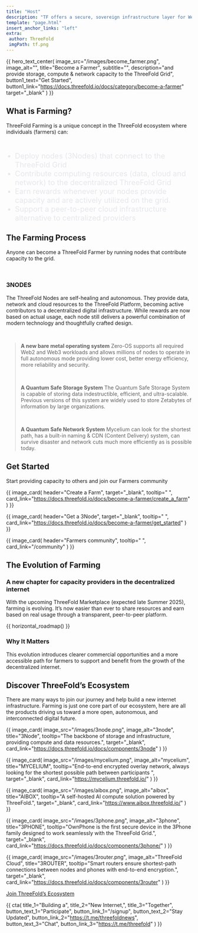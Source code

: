 ```yaml
---
title: "Host"
description: "TF offers a secure, sovereign infrastructure layer for Web4, delivering unparalleled scalability, incorruptible and permanent data storage, AI and Web2/Web3/Edge compatibility, and 100% uptime for a resilient digital future." # quotation marks to allow colons where used
template: "page.html"
insert_anchor_links: "left"
extra:
 author: ThreeFold
 imgPath: tf.png
---
```


<!-- section 1 (Become a Farmer) -->

{{ hero_text_center(
    image_src="/images/become_farmer.png",
    image_alt="",
    title="Become a Farmer",
    subtitle="",
    description="and provide storage, compute & network capacity to the ThreeFold Grid",
    button1_text="Get Started",
    button1_link="https://docs.threefold.io/docs/category/become-a-farmer"
    target="_blank"
) }}

<!-- ------------------------------------------------------------------------------------- -->

<!--section 2 (What is Farming)-->

<div class="lg:pb-24 pb-12 mx-auto max-w-7xl px-4 lg:px-8">

## What is Farming?

ThreeFold Farming is a unique concept in the ThreeFold ecosystem where individuals (farmers) can:

<br>
 
- Deploy nodes (3Nodes) that connect to the ThreeFold Grid
- Contribute computing resources (data, cloud and network) to the decentralized ThreeFold Grid
- Earn rewards whenever your nodes provide capacity and are actively utilized on the grid.
- Support a peer-to-peer cloud infrastructure alternative to centralized providers

</div>

<!-- ------------------------------------------------------------------------------------- -->

<!-- section 3 (The Farming Process ) -->

<div class="lg:py-24 py-12 px-4 lg:px-8">
<div class="container max-w-7xl mx-auto">

## The Farming Process 

Anyone can become a ThreeFold Farmer by running nodes that contribute capacity to the grid. 

<br>

### **3NODES**

The ThreeFold Nodes are self-healing and autonomous. They provide data, network and cloud resources to the ThreeFold Platform, becoming active contributors to a decentralized digital infrastructure. 
While rewards are now based on actual usage, each node still delivers a powerful combination of modern technology and thoughtfully crafted design.

<br>

<div class="px-4 lg:px-16">

<blockquote class=" fade-in px-6">

**A new bare metal operating system**
Zero-OS supports all required Web2 and Web3 workloads and allows millions of nodes to operate in full autonomous mode providing lower cost, better energy efficiency, more reliability and security.

<br>

**A Quantum Safe Storage System**
The Quantum Safe Storage System is capable of storing data indestructible, efficient, and ultra-scalable. Previous versions of this system are widely used to store Zetabytes of information by large organizations.

<br>

**A Quantum Safe Network System**
Mycelium can look for the shortest path, has a built-in naming & CDN (Content Delivery) system, can survive disaster and network cuts much more efficiently as is possible today.

</blockquote>
</div>
</div>
</div>

<!----------------------------------------------------------------------------------------->

<!-- section 4 (Get Started) -->

<div class="lg:py-24 py12 px-4 lg:px-8">
<div class="container max-w-7xl mx-auto">

## Get Started

Start providing capacity to others and join our Farmers community

<div class="max-w-7xl mt-16">
    <div class="flex lg:flex-row flex-col">
    
{{ image_card(
    header="Create a Farm",
    target="_blank",
    tooltip=" ",
    card_link="https://docs.threefold.io/docs/become-a-farmer/create_a_farm"
) }}

{{ image_card(
    header="Get a 3Node",
        target="_blank",
    tooltip=" ",
    card_link="https://docs.threefold.io/docs/become-a-farmer/get_started"
) }}

{{ image_card(
    header="Farmers community",
    tooltip=" ",
    card_link="/community"
) }}

</div>
</div>
</div>
</div>


<!----------------------------------------------------------------------------------------->

<!-- section 5 (The Evolution of Farming) -->

<div class="lg:py-24 py-12 px-4 lg:px-8">
<div class="container max-w-7xl mx-auto">

## The Evolution of Farming

### **A new chapter for capacity providers in the decentralized internet**

With the upcoming ThreeFold Marketplace (expected late Summer 2025), farming is evolving. 
It’s now easier than ever to share resources and earn based on real usage through a transparent, peer-to-peer platform.


{{ horizontal_roadmap() }}


### **Why It Matters** 

This evolution introduces clearer commercial opportunities and a more accessible path for farmers to support and benefit from the growth of the decentralized internet.

</div>
</div>

<!----------------------------------------------------------------------------------------->

<!-- section 6 (Discover ThreeFold’s Ecosystem) -->

<div class="lg:py-24 py-12 px-4 lg:px-8">
<div class="container max-w-7xl mx-auto">

## Discover ThreeFold’s Ecosystem

<div class="max-w-4xl">

There are many ways to join our journey and help build a new internet infrastructure. 
Farming is just one core part of our ecosystem, here are all the products driving us toward a more open, autonomous, and interconnected digital future.

</div>

<div class="max-w-7xl mx-4 md:mx-10 lg:mx-20 mt-16 xl:mx-auto">
    <div class="flex lg:flex-row flex-col">

{{ image_card(
    image_src="/images/3node.png",
    image_alt="3node",
    title="3Node",
    tooltip="The backbone of storage and infrastructure, providing compute and data resources.",
    target="_blank",
    card_link="https://docs.threefold.io/docs/components/3node"
) }}

{{ image_card(
    image_src="/images/mycelium.png",
    image_alt="mycelium",
    title="MYCELIUM",
    tooltip="End-to-end encrypted overlay network, always looking for the shortest possible path between participants ",
    target="_blank",
    card_link="https://mycelium.threefold.io/"
) }}

{{ image_card(
    image_src="/images/aibox.png",
    image_alt="aibox",
    title="AIBOX",
    tooltip="A self-hosted AI compute solution powered by ThreeFold.",
    target="_blank",
    card_link="https://www.aibox.threefold.io/"
) }}

{{ image_card(
    image_src="/images/3phone.png",
    image_alt="3phone",
    title="3PHONE",
    tooltip="OwnPhone is the first secure device in the 3Phone family designed to work seamlessly with the ThreeFold Grid.",
    target="_blank",
    card_link="https://docs.threefold.io/docs/components/3phone/"
) }}

{{ image_card(
    image_src="/images/3router.png",
    image_alt="ThreeFold Cloud",
    title="3ROUTER",
    tooltip="Smart routers ensure shortest-path connections between nodes and phones with end-to-end encryption.",
    target="_blank",
    card_link="https://docs.threefold.io/docs/components/3router"
) }}
</div>
</div>

<div class="mt-6 lg:mt-10 flex items-center justify-center gap-x-6">
        <a href="/signup" target="_black" class="fade-in rounded-2xl bg-white px-4 py-2 text-sm font-semibold text-black shadow-sm hover:bg-green hover:text-gray-800 focus-visible:outline focus-visible:outline-2 focus-visible:outline-offset-2">Join ThreeFold’s Ecosystem</a>
  </div>
</div>
</div>

<!----------------------------------------------------------------------------------------->

<!-- section 6 Cta -->

{{ cta(
    title_1="Building a",
    title_2="New Internet,",
    title_3="Together",  
    button_text_1="Participate",
    button_link_1="/signup",
    button_text_2="Stay Updated",
    button_link_2="https://t.me/threefoldnews",
    button_text_3="Chat",
    button_link_3="https://t.me/threefold"
) }}


<style>
  ul li {
    color:rgb(229 231 235);
    font-size: 1.25rem;
  }
  .blockquote::before {
        content: open-quote;
        font-size: 4rem;
        position: absolute;
        top: -1rem;
        left: -1rem;
        color: #8d1212;
    }

   .gradient-bar {    /* equivalent to h-12 */
    background-image: linear-gradient(to right, #000000, #9ca3af); /* black to gray-400 */
  }
</style>







